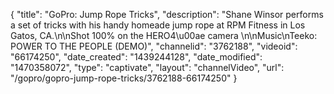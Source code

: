 {
    "title": "GoPro: Jump Rope Tricks",
    "description": "Shane Winsor performs a set of tricks with his handy homeade jump rope at RPM Fitness in Los Gatos, CA.\n\nShot 100% on the HERO4\u00ae camera \n\nMusic\nTeeko: POWER TO THE PEOPLE (DEMO)",
    "channelid": "3762188",
    "videoid": "66174250",
    "date_created": "1439244128",
    "date_modified": "1470358072",
    "type": "captivate",
    "layout": "channelVideo",
    "url": "\/gopro\/gopro-jump-rope-tricks\/3762188-66174250"
}